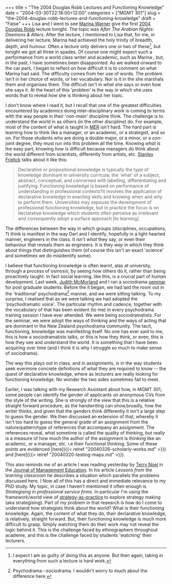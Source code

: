 +++
title = "The 2004 Douglas Robb Lectures and Functioning Knowledge"
date = "2004-03-30T22:18:00+12:00"
categories = ["MGMT 301"]
slug = "the-2004-douglas-robb-lectures-and-functioning-knowledge"
draft = "False"
+++
Lisa and I went to see [Marina Warner](http://www.marinawarner.com/)
give the first [2004 Douglas
Robb](http://www.alumni.auckland.ac.nz/2446.html) lecture tonight. The
topic was _After The Arabian Nights: Daemons & Alters_. After the 
lecture, I mentioned to Lisa that, for me, in delivering her lecture, 
Marina had achieved the holy trinity of breadth, depth, and humour. 
Often a lecture only delivers one or two of these[^1], but tonight 
we got all three in spades. Of course one might expect such a 
performance from a world class writer and academic, such as Marina , 
but, in the past, I have sometimes been disappointed.
As we walked onward to the car park, I began to reflect on how
difficult it is to comment on what Marina had said. The difficulty
comes from her use of words. The problem isn't in her choice of words,
or her vocabulary. Nor is it in the she marshals them and organises
them. The difficult isn't in _what_ she says or even how she says
it. At the heart of this 'problem' is the way in which she uses words
that to reveal _how_ she is thinking about her topic.

I don't know where I read it, but I recall that one of the greatest
difficulties encountered by academics doing inter-disciplinary work
is coming to terms with the way people in their 'non-main' discipline
think. The challenge is to understand the world in as others (in the
other discipline) do. For example, most of the content of what is
taught in [MER](http://web-beta.archive.org/web/20100505010923/http://www.business.auckland.ac.nz/)
isn't hard. The hard part is learning how to think like a manager, or
an academic, or a strategist, and so on. For those students who are
doing a double major, or a minor, or a con-joint degree, they must run
into this problem all the time. Knowing _what_ is the easy
part, knowing _how_ is difficult because managers do think about the
world different from scientists, differently from artists, etc.
[Stanley Frielick](http://www2.auckland.ac.nz/cpd/staffpages/SF-Breakthroughs.pdf)
talks about it like this:

>Declarative or propositional knowledge is typically the
> type of knowledge dominant in university curricula; the 'what' of a
> subject, abstract, conceptual, and concerned with labelling,
> differentiating and justifying. Functioning knowledge is
> based on performance of understanding in professional contexts?it
> involves the application of declarative knowledge in enacting
> skills and knowing when and why to perform them. Universities may
> espouse the development of professional functioning knowledge,
> but in practice the focus is on declarative knowledge which
> students often perceive as irrelevant and consequently adopt a
> surface approach [to learning].

The differences between the way in which groups (disciplines,
occupations, ?) think is manifest in the way Darl and I identify,
hopefully in a light hearted manner, engineers in the class. It
isn't _what_ they say, or even their behaviour that reveals them as
engineers. It is they _way_ in which they think about things that
distinguishes them (of course this isn't an exact 'science' and
sometimes we do misidentify some).

I believe that functioning knowledge is often learnt, alas at
university, through a process of osmosis; by seeing how others do
it, rather than being proactively taught. In fact social learning,
like this, is a crucial part of human development. Last week,
[Judith
McMorland](http://web.archive.org/web/20050307052941/http://www.colearnz.co.nz/) and I ran a sociodrama
[seminar](/blog/2004/03/11/sociodrama/)
for post graduate students. Before the it began, we had laid the room
out in the 'traditional' psychodrama[^2] manner, and we were sitting
talking. To my surprise, I realised that as we were talking we had
adopted the 'psychodramatic voice'. The particular rhythm and
cadence, together with the vocabulary of that has been evident (to
me) in every psychodrama training session I have ever attended. We
were being sociodramatists. For the seminar, we were adopt the
ways of thinking and the ways of acting that are dominant in the New
Zealand psychodrama community. The tacit, functioning, knowledge
was manifesting itself. No one has ever said to me, this is how a
sociodramatists talks, or this is how they think, or even, this is
how they see and understand the world. It is something that I have
been acquiring over time (and I think it is why I struggle so much to
make sense of sociodrama).

The way this plays out in class, and in assignments, is in the way
students seek evermore concrete definitions of what they are
required to know -- the quest of declarative knowledge, where as
lecturers are really looking for functioning knowledge. No wonder
the two sides sometimes fail to meet.

Earlier, I was talking with my Research Assistant about how, 
in MGMT 301, some people can identify the gender of applicants on 
anonymous CVs from the style of the writing. She is strongly of the 
view that this is a relative straight forward
procedure, as the handwriting can show,broadly, how the writer
thinks, and given that the genders think differently it isn't a large
step to guess the gender. We then discussed an extension of that,
whereby it isn't too hard to guess the general grade of an assignment
from the nature/pattern/type of references that accompany an
assignment. The references reveal, what sometime is called the
quality of thinking, but really is a measure of how much the author
of the assignment is thinking like an academic, or a manager, etc.
i.e their functional thinking. Some of these points are evidenced
[here]({{< relref "20040326-scholarly-works.md" >}})
and
[here]({{<  relref "20040320-testing-maps.md" >}}).

This also reminds me of an article I was reading yesterday by
[Terry
Noel](http://webs.wichita.edu/marketing/Faculty%20Information.htm\#Terry_Noel)
in the [Journal of Management
Education](http://ariel.ingentaselect.com/vl=732628/cl=94/nw=1/rpsv/ij/sage/10525629/v28n2/contp1-1.htm).
In his article _Lessons from the learning classroom_ he describes a
situation which parallels the problems discussed here. I
Now all of this has a direct and immediate relevance to my PhD
study. My topic, in case I haven't mentioned it often enough is
_Strategising in professional service firms_. In particular I'm
using the framework/world view of
[strategy-as-practice](http://www.strategy-as-practice.org/) to explore
strategy making (aka strategising). Part of my problem in that
research is how do I come to understand how strategists think about the
world? What is their functioning knowledge. Again, the content of
what they do, their declarative knowledge, is relatively, straight
forward. But, their functioning knowledge is much more difficult
to grasp. Simply watching them do their work may not reveal the logic
behind it. This is the challenge faced by ethnographers throughout
academe, and this is the challenge faced by students 'watching'
their lecturers.


[^1]: I expect I am as guilty of doing this as anyone. But then again,
    taking in everything from such a lecture is hard work.

[^2]: Psychodrama--sociodrama. I wouldn't worry to much about the
    difference here.

